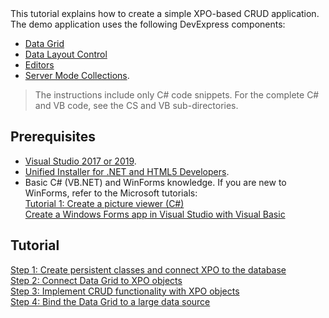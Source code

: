 <br />
<br />

This tutorial explains how to create a simple XPO-based CRUD application. The demo application uses the following DevExpress components:
  - [Data Grid](https://docs.devexpress.com/WindowsForms/3455/controls-and-libraries/data-grid)
  - [Data Layout Control](https://docs.devexpress.com/WindowsForms/4921/controls-and-libraries/form-layout-managers/layout-and-data-layout-controls/data-layout-control)
  - [Editors](https://docs.devexpress.com/WindowsForms/4712/controls-and-libraries/editors-and-simple-controls/simple-editors/product-information/editors)
  - [Server Mode Collections](https://docs.devexpress.com/WindowsForms/8398/controls-and-libraries/data-grid/data-binding/large-data-sources-server-and-instant-feedback-modes).

>The instructions include only C# code snippets. For the complete C# and VB code, see the CS and VB sub-directories.  


## Prerequisites

* [Visual Studio 2017 or 2019](https://visualstudio.microsoft.com/vs/).
* [Unified Installer for .NET and HTML5 Developers](https://www.devexpress.com/Products/Try/).
* Basic C# (VB.NET) and WinForms knowledge. If you are new to WinForms, refer to the Microsoft tutorials:   
  [Tutorial 1: Create a picture viewer (C#)](https://docs.microsoft.com/en-us/visualstudio/ide/tutorial-1-create-a-picture-viewer)   
  [Create a Windows Forms app in Visual Studio with Visual Basic](https://docs.microsoft.com/en-us/visualstudio/ide/create-a-visual-basic-winform-in-visual-studio)  

## Tutorial

[Step 1: Create persistent classes and connect XPO to the database](/create-persistent-classes-and-connect-xpo-to-database.md)   
[Step 2: Connect Data Grid to XPO objects](/connect-data-grid-to-xpo-objects.md)  
[Step 3: Implement CRUD functionality with XPO objects](/implement-crud-functionality-with-xpo-objects.md)   
[Step 4: Bind the Data Grid to a large data source](/bind-the-data-grid-to-large-data-source.md)

